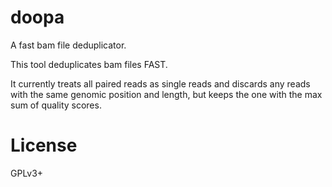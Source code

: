 doopa
=====

A fast bam file deduplicator.

This tool deduplicates bam files FAST.

It currently treats all paired reads as single reads and discards
any reads with the same genomic position and length, but keeps the one
with the max sum of quality scores.


License
=======

GPLv3+

